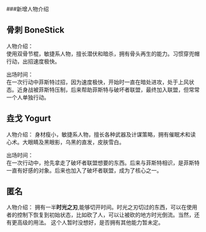 ###新增人物介绍

骨刺 BoneStick
-------------
人物介绍：  
使用双骨节棍，敏捷系人物，擅长潜伏和暗杀，拥有骨头再生的能力。习惯穿兜帽行动，出招速度极快。

出场时间：  
在一次行动中菲斯特过招，因为速度极快，开始时一直在暗处进攻，处于上风状态。近身战被菲斯特压制，后来帮助菲斯特与破坏者联盟，最终加入联盟，但常常一个人单独行动。

垚戈 Yogurt
-------------
人物介绍：
身材瘦小，敏捷系人物，擅长各种武器及计谋策略，拥有催眠术和读心术。大眼睛及黑眼影，乌黑的直发，皮肤雪白。

出场时间：  
在一次行动中，抢先拿走了破坏者联盟想要的东西。后来与菲斯特相识，是菲斯特一直有好感的对象。后来也加入了破坏者联盟，成为了核心之一。

匿名
-------------
人物介绍：
拥有一半**时光之刃**,能够切开时间。时光之刃切过的东西，可以在使用者的控制下恢复到初始状态，比如砍了人，可以让被砍的地方时光倒流。当然，还有更高级的用法。
这个人暂时没想好，是否拥有其他能力暂未定。

